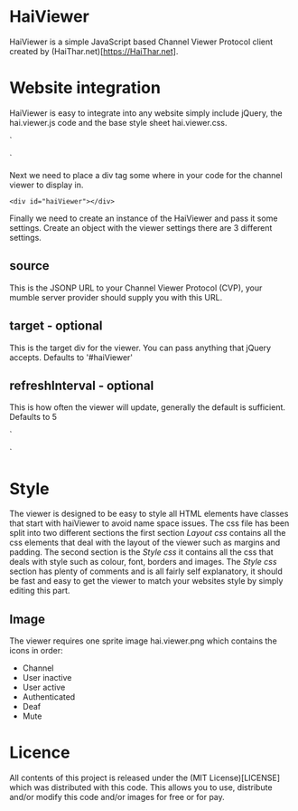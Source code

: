 HaiViewer
=========

HaiViewer is a simple JavaScript based Channel Viewer Protocol client created by (HaiThar.net)[https://HaiThar.net].

Website integration
===================
HaiViewer is easy to integrate into any website simply include jQuery, the hai.viewer.js code and the base style sheet hai.viewer.css.

`<link rel="stylesheet" type="text/css" href="hai.viewer.css" />
<script type="text/javascript" src="http://code.jquery.com/jquery-1.11.1.min.js">
</script>
<script type="text/javascript" src="hai.viewer.js">
</script>`

Next we need to place a div tag some where in your code for the channel viewer to display in.

`<div id="haiViewer"></div>`

Finally we need to create an instance of the HaiViewer and pass it some settings.
Create an object with the viewer settings there are 3 different settings.

source
------
This is the JSONP URL to your Channel Viewer Protocol (CVP), your mumble server provider should supply you with this URL.

target - optional
-----------------
This is the target div for the viewer. You can pass anything that jQuery accepts.
Defaults to '#haiViewer'

refreshInterval - optional
--------------------------
This is how often the viewer will update, generally the default is sufficient.
Defaults to 5

`
<script type="text/javascript">
$( document ).ready(function() {
	var settings = {
		source: 'https://haithar.net/cvp/VGJuYeSJZgeJGoWf?callback=?',
		target: '#haiViewer',
		refreshInterval: 5,
	};

	hai = new HaiViewer(settings);
});
</script>
`


Style
=====

The viewer is designed to be easy to style all HTML elements have classes that start with haiViewer to avoid name space issues. The css file has been split into two different sections the first section *Layout css* contains all the css elements that deal with the layout of the viewer such as margins and padding. The second section is the *Style css* it contains all the css that deals with style such as colour, font, borders and images. The *Style css* section has plenty of comments and is all fairly self explanatory, it should be fast and easy to get the viewer to match your websites style by simply editing this part.

Image
-----
The viewer requires one sprite image hai.viewer.png which contains the icons in order:
+ Channel
+ User inactive
+ User active
+ Authenticated
+ Deaf
+ Mute

Licence
=======
All contents of this project is released under the (MIT License)[LICENSE] which was distributed with this code. This allows you to use, distribute and/or modify this code and/or images for free or for pay.
